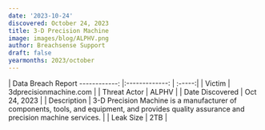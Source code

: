 ```yaml
---
date: '2023-10-24'
discovered: October 24, 2023
title: 3-D Precision Machine
image: images/blog/ALPHV.png
author: Breachsense Support
draft: false
yearmonths: 2023/october
---
```



| Data Breach Report
------------:     |:-------------:    | :-----:|
| Victim      | 3dprecisionmachine.com      | 
| Threat Actor      | ALPHV      | 
| Date Discovered      | Oct 24, 2023      | 
| Description      | 3-D Precision Machine is a manufacturer of components, tools, and equipment, and provides quality assurance and precision machine services.      | 
| Leak Size      | 2TB      | 


